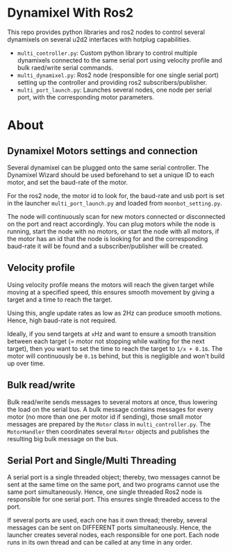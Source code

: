 # Dynamixel With Ros2

This repo provides python libraries and ros2 nodes to control several dynamixels on several u2d2 interfaces 
with hotplug capabilities.

- `multi_controller.py`: Custom python library to control multiple dynamixels connected to the same serial port 
using velocity profile and bulk raed/write serial commands.
- `multi_dynamixel.py`: Ros2 node (responsible for one single serial port) 
setting up the controller and providing ros2 subscribers/publisher.
- `multi_port_launch.py`: Launches several nodes, one node per serial port, with the corresponding motor parameters.

# About
## Dynamixel Motors settings and connection

Several dynamixel can be plugged onto the same serial controller. 
The Dynamixel Wizard should be used beforehand to set a unique ID to each motor, and set the baud-rate of the motor.

For the ros2 node, the motor id to look for, the baud-rate and usb port is set in the launcher `multi_port_launch.py`
and loaded from `moonbot_setting.py`.

The node will continuously scan for new motors connected or disconnected on the port and react accordingly.
You can plug motors while the node is running, start the node with no motors, or start the node with all motors, 
if the motor has an id that the node is looking for and the corresponding baud-rate
it will be found and a subscriber/publisher will be created.

## Velocity profile

Using velocity profile means the motors will reach the given target while moving at a specified speed, 
this ensures smooth movement by giving a target and a time to reach the target. 

Using this, angle update rates as low as 2Hz can produce smooth motions. Hence, high baud-rate is not required.

Ideally, if you send targets at `x`Hz and want to ensure a smooth transition between each target
(= motor not stopping while waiting for the next target),
then you want to set the time to reach the target to `1/x + 0.1`s. 
The motor will continuously be `0.1`s behind, but this is negligible and won't build up over time.

## Bulk read/write

Bulk read/write sends messages to several motors at once, thus lowering the load on the serial bus.
A bulk message contains messages for every motor (no more than one per motor id if sending), 
those small motor messages are prepared by the `Motor` class in `multi_controller.py`. 
The `MotorHandler` then coordinates several `Motor` objects and publishes the resulting big bulk message on the bus.

## Serial Port and Single/Multi Threading

A serial port is a single threaded object; thereby, two messages cannot be sent at the same time on the same port, 
and two programs cannot use the same port simultaneously.
Hence, one single threaded Ros2 node is responsible for one serial port. This ensures single threaded access to the port.

If several ports are used, each one has it own thread; thereby, several messages can be sent on DIFFERENT ports simultaneously.
Hence, the launcher creates several nodes, each responsible for one port. 
Each node runs in its own thread and can be called at any time in any order.



[//]: # (connecting usbv through WSL https://devblogs.microsoft.com/commandline/connecting-usb-devices-to-wsl/)

[//]: # ()
[//]: # (```bash)

[//]: # (usbipd wsl attach --busid 3-2)

[//]: # (```)
